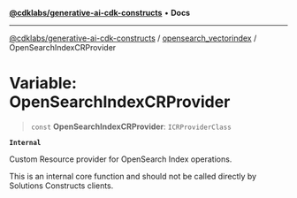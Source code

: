 [**@cdklabs/generative-ai-cdk-constructs**](../../../README.md) • **Docs**

***

[@cdklabs/generative-ai-cdk-constructs](../../../README.md) / [opensearch\_vectorindex](../README.md) / OpenSearchIndexCRProvider

# Variable: OpenSearchIndexCRProvider

> `const` **OpenSearchIndexCRProvider**: `ICRProviderClass`

**`Internal`**

Custom Resource provider for OpenSearch Index operations.

 This is an internal core function and should not be called directly by Solutions Constructs clients.
